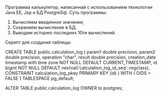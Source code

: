 Программа калькулятор, написаннай с использованием технологии Java EE, Jsp и БД PostgreSql.
Суть программы:
1. Вычисляем введенное значение;
2. Сохраняем вычисление в БД.
3. Выводим историю последних 10ти вычислений.

Скрипт для создания таблицы:

CREATE TABLE public.calculation_log
(
    param1 double precision,
    param2 double precision,
    operation "char",
    result double precision,
    creation_date timestamp with time zone NOT NULL DEFAULT CURRENT_TIMESTAMP,
    id bigint NOT NULL DEFAULT nextval('calculation_log_id_seq'::regclass),
    CONSTRAINT calculation_log_pkey PRIMARY KEY (id)
)
WITH (
    OIDS = FALSE
)
TABLESPACE pg_default;

ALTER TABLE public.calculation_log
    OWNER to postgres;
